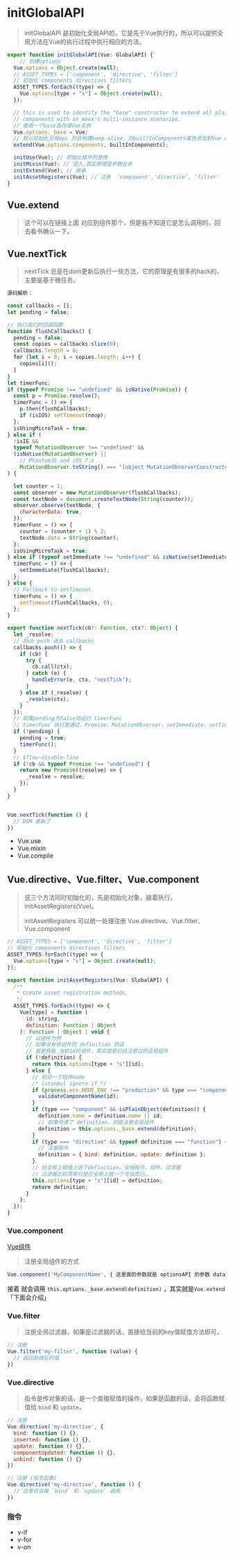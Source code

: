 # initGlobalAPI

> initGlobalAPI 是初始化全局API的，它是先于Vue执行的，所以可以提供全局方法在Vue的执行过程中执行相应的方法。



```js
export function initGlobalAPI(Vue: GlobalAPI) {
	// 创建options
  Vue.options = Object.create(null);
  // ASSET_TYPES = ['component', 'directive', 'filter']
  // 初始化 components directives filters
  ASSET_TYPES.forEach((type) => {
    Vue.options[type + "s"] = Object.create(null);
  });

  // this is used to identify the "base" constructor to extend all plain-object
  // components with in Weex's multi-instance scenarios.
  // 使用一个base去存储Vue实例
  Vue.options._base = Vue;
  // 默认初始化全局api 则会构建keep-alive，将builtInComponents属性添加到Vue.options.components
  extend(Vue.options.components, builtInComponents);

  initUse(Vue); // 初始化插件的使用
  initMixin(Vue); // 混入,其实原理是参数合并
  initExtend(Vue); // 继承
  initAssetRegisters(Vue); // 注册  'component','directive', 'filter'
}
```



## Vue.extend

>  这个可以在链接上面 对应到组件那个，但是我不知道它是怎么调用的，回去看书确认一下。



## Vue.nextTick

> nextTick 总是在dom更新后执行一些方法，它的原理是有很多的hack的，主要是基于微任务。



```js
源码解析：

const callbacks = [];
let pending = false;

// 执行我们的回调函数
function flushCallbacks() {
  pending = false;
  const copies = callbacks.slice(0);
  callbacks.length = 0;
  for (let i = 0; i < copies.length; i++) {
    copies[i]();
  }
}
let timerFunc;
if (typeof Promise !== "undefined" && isNative(Promise)) {
  const p = Promise.resolve();
  timerFunc = () => {
    p.then(flushCallbacks);
    if (isIOS) setTimeout(noop);
  };
  isUsingMicroTask = true;
} else if (
  !isIE &&
  typeof MutationObserver !== "undefined" &&
  (isNative(MutationObserver) ||
    // PhantomJS and iOS 7.x
    MutationObserver.toString() === "[object MutationObserverConstructor]")
) {

  let counter = 1;
  const observer = new MutationObserver(flushCallbacks);
  const textNode = document.createTextNode(String(counter));
  observer.observe(textNode, {
    characterData: true,
  });
  timerFunc = () => {
    counter = (counter + 1) % 2;
    textNode.data = String(counter);
  };
  isUsingMicroTask = true;
} else if (typeof setImmediate !== "undefined" && isNative(setImmediate)) {
  timerFunc = () => {
    setImmediate(flushCallbacks);
  };
} else {
  // Fallback to setTimeout.
  timerFunc = () => {
    setTimeout(flushCallbacks, 0);
  };
}

export function nextTick(cb?: Function, ctx?: Object) {
  let _resolve;
  // 将cb push 进去 callbacks
  callbacks.push(() => {
    if (cb) {
      try {
        cb.call(ctx);
      } catch (e) {
        handleError(e, ctx, "nextTick");
      }
    } else if (_resolve) {
      _resolve(ctx);
    }
  });
  // 如果pending为false则运行 timerFunc
  // timerFunc 执行是通过，Promise，MutationObserver，setImmediate，setTimeout 一直往下找机会执行 timerFunc
  if (!pending) {
    pending = true;
    timerFunc();
  }
  // $flow-disable-line
  if (!cb && typeof Promise !== "undefined") {
    return new Promise((resolve) => {
      _resolve = resolve;
    });
  }
}


Vue.nextTick(function () {
  // DOM 更新了
})
```



- Vue.use
- Vue.mixin
- Vue.compile



## Vue.directive、Vue.filter、Vue.component

> 这三个方法同时初始化的，先是初始化对象，接着执行，initAssetRegisters(Vue)。
>
> initAssetRegisters 可以统一处理注册 Vue.directive、Vue.filter、Vue.component



```js
// ASSET_TYPES = ['component', 'directive', 'filter']
// 初始化 components directives filters
ASSET_TYPES.forEach((type) => {
  Vue.options[type + "s"] = Object.create(null);
});

export function initAssetRegisters(Vue: GlobalAPI) {
  /**
   * Create asset registration methods.
   */
  ASSET_TYPES.forEach((type) => {
    Vue[type] = function (
      id: string,
      definition: Function | Object
    ): Function | Object | void {
      // 以组件为例
      // 如果没有传组件的 definition 的话
      // 就是获取 当前id的组件，其实就是已经注册过的全局组件
      if (!definition) {
        return this.options[type + "s"][id];
      } else {
        // 校验一下组件name
        /* istanbul ignore if */
        if (process.env.NODE_ENV !== "production" && type === "component") {
          validateComponentName(id);
        }
        if (type === "component" && isPlainObject(definition)) {
          definition.name = definition.name || id;
          // 如果传递了 definition，则是注册全局组件
          definition = this.options._base.extend(definition);
        }
        if (type === "directive" && typeof definition === "function") {
          // 注册指令
          definition = { bind: definition, update: definition };
        }
        // 给全局上赋值上这个definition，全局指令、组件、过滤器
        // 过滤器比较简单只是在全局上放一个方法而已。
        this.options[type + "s"][id] = definition;
        return definition;
      }
    };
  });
}
```

### Vue.component

[Vue组件](https://cn.vuejs.org/v2/guide/components-registration.html)

> 注册全局组件的方式

```js
Vue.component('MyComponentName', { 这里面的参数就是 optionsAPI 的参数 data，template这种})
```

接着 就会调用 `this.options._base.extend(definition)` ，其实就是`Vue.extend`「下面会介绍」



### Vue.filter

> 注册全局过滤器，如果是过滤器的话，直接给当前的key值赋值方法即可。

```js
// 注册
Vue.filter('my-filter', function (value) {
  // 返回处理后的值
})
```



### Vue.directive

> 指令是传对象的话，是一个直接赋值的操作，如果是函数的话，会将函数赋值给 `bind` 和 `update`。

```js
// 注册
Vue.directive('my-directive', {
  bind: function () {},
  inserted: function () {},
  update: function () {},
  componentUpdated: function () {},
  unbind: function () {}
})

// 注册 (指令函数)
Vue.directive('my-directive', function () {
  // 这里将会被 `bind` 和 `update` 调用
})
```



### 指令

- v-if
- v-for
- v-on